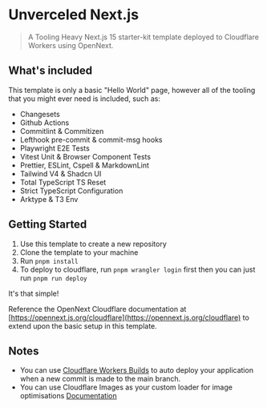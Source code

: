 # Unverceled Next.js

> A Tooling Heavy Next.js 15 starter-kit template deployed to Cloudflare Workers using OpenNext.

## What's included

This template is only a basic "Hello World" page, however all of the tooling that you might ever need is included, such as:

- Changesets
- Github Actions
- Commitlint & Commitizen
- Lefthook pre-commit & commit-msg hooks
- Playwright E2E Tests
- Vitest Unit & Browser Component Tests
- Prettier, ESLint, Cspell & MarkdownLint
- Tailwind V4 & Shadcn UI
- Total TypeScript TS Reset
- Strict TypeScript Configuration
- Arktype & T3 Env

## Getting Started

1. Use this template to create a new repository
2. Clone the template to your machine
3. Run `pnpm install`
4. To deploy to cloudflare, run `pnpm wrangler login` first then you can just run `pnpm run deploy`

It's that simple!

Reference the OpenNext Cloudflare documentation at [https://opennext.js.org/cloudflare](https://opennext.js.org/cloudflare) to extend upon the basic setup in this template.

## Notes

- You can use [Cloudflare Workers Builds](https://developers.cloudflare.com/workers/ci-cd/builds/) to auto deploy your application when a new commit is made to the main branch.
- You can use Cloudflare Images as your custom loader for image optimisations [Documentation](https://opennext.js.org/cloudflare/howtos/image)
